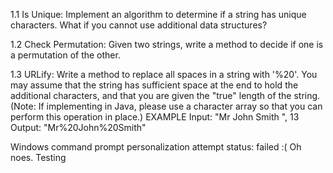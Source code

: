 
1.1 Is Unique: Implement an algorithm to determine if a string has unique characters. What if you cannot use additional data structures?

1.2 Check Permutation: Given two strings, write a method to decide if one is a permutation of the other.

1.3 URLify: Write a method to replace all spaces in a string with '%20'. You may assume that the string has sufficient space at the end to hold the additional characters, and that you are given the "true" length of the string. (Note: If implementing in Java, please use a character array so that you can perform this operation in place.)
EXAMPLE
Input: "Mr John Smith     ", 13
Output: "Mr%20John%20Smith"

Windows command prompt personalization attempt status: failed :( Oh noes. Testing